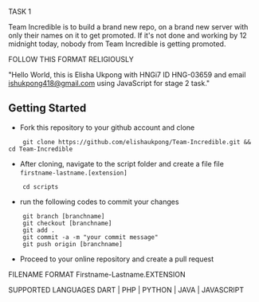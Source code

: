 TASK 1

Team Incredible is to build a brand new repo, on a brand new server with only their names on it to get promoted. 
If it's not done and working by 12 midnight today, nobody from Team Incredible is getting promoted.


FOLLOW THIS FORMAT RELIGIOUSLY

"Hello World, this is Elisha Ukpong with HNGi7 ID HNG-03659 and email ishukpong418@gmail.com using JavaScript for stage 2 task."

## Getting Started
- Fork this repository to your github account and clone
```git
    git clone https://github.com/elishaukpong/Team-Incredible.git && cd Team-Incredible
```
- After cloning, navigate to the script folder and create a file file `firstname-lastname.[extension]`
```git
    cd scripts
```
- run the following codes to commit your changes
```git
    git branch [branchname]
    git checkout [branchname]
    git add .
    git commit -a -m "your commit message"
    git push origin [branchname]
```
- Proceed to your online repository and create a pull request

FILENAME FORMAT
Firstname-Lastname.EXTENSION


SUPPORTED LANGUAGES
DART | PHP | PYTHON | JAVA | JAVASCRIPT

